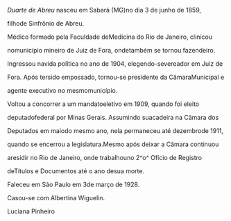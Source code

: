 

*Duarte de Abreu* nasceu em Sabará (MG)no dia 3 de junho de 1859,

filhode Sinfrônio de Abreu.



Médico formado pela Faculdade deMedicina do Rio de Janeiro, clinicou

nomunicípio mineiro de Juiz de Fora, ondetambém se tornou fazendeiro.

Ingressou navida política no ano de 1904, elegendo-severeador em Juiz de

Fora. Após tersido empossado, tornou-se presidente da CâmaraMunicipal e

agente executivo no mesmomunicípio.



Voltou a concorrer a um mandatoeletivo em 1909, quando foi eleito

deputadofederal por Minas Gerais. Assumindo suacadeira na Câmara dos

Deputados em maiodo mesmo ano, nela permaneceu até dezembrode 1911,

quando se encerrou a legislatura.Mesmo após deixar a Câmara continuou

aresidir no Rio de Janeiro, onde trabalhouno 2^o^ Ofício de Registro

deTítulos e Documentos até o ano desua morte.



Faleceu em São Paulo em 3de março de 1928.



Casou-se com Albertina Wiguelin.



Luciana Pinheiro



